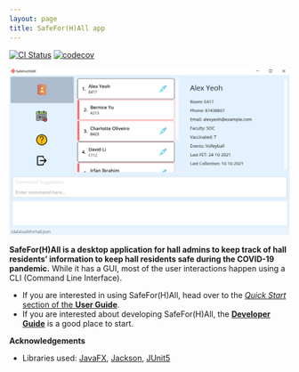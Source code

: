 ```yaml
---
layout: page
title: SafeFor(H)All app
---
```


[![CI Status](https://github.com/AY2122S1-CS2103T-T15-4/tp/actions/workflows/gradle.yml/badge.svg)](https://github.com/AY2122S1-CS2103T-T15-4/tp/actions/workflows/gradle.yml)
[![codecov](https://codecov.io/gh/AY2122S1-CS2103T-T15-4/tp/branch/master/graph/badge.svg?token=ALPAMIBNHM)](https://codecov.io/gh/AY2122S1-CS2103T-T15-4/tp)

![Ui](images/Ui.png)

**SafeFor(H)All is a desktop application for hall admins to keep track of hall residents’ information to keep hall residents safe during the COVID-19 pandemic.** While it has a GUI, most of the user interactions happen using a CLI (Command Line Interface).

* If you are interested in using SafeFor(H)All, head over to the [_Quick Start_ section of the **User Guide**](UserGuide.html#quick-start).
* If you are interested about developing SafeFor(H)All, the [**Developer Guide**](DeveloperGuide.html) is a good place to start.


**Acknowledgements**

* Libraries used: [JavaFX](https://openjfx.io/), [Jackson](https://github.com/FasterXML/jackson), [JUnit5](https://github.com/junit-team/junit5)

